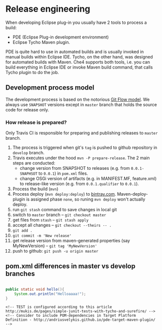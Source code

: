 # Release engineering

When developing Eclipse plug-in you usually have 2 tools to process a build:

- PDE (Eclipse Plug-in development environment)
- Eclipse Tycho Maven plugin. 

PDE is quite hard to use in automated builds and is usually invoked in manual builds within Eclipse IDE. 
Tycho, on the other hand, was designed for automated builds with Maven.
Che4 supports both tools, i.e. you can build everything in Eclipse IDE or invoke Maven build command, that calls Tycho plugin to do the job.

## Development process model

The development process is based on the notorious [Git Flow model](http://nvie.com/posts/a-successful-git-branching-model/). We always use
`SNAPSHOT` versions except in `master` branch that holds the source code for release only.

### How release is prepared?

Only Travis CI is responsible for preparing and publishing releases to `master` branch.

1. The process is triggered when git's `tag` is pushed to github repository in `develop` branch.
2. Travis executes under the hood `mvn -P prepare-release`. The 2 main steps are conducted:
	- change version from SNAPSHOT to releases (e.g. from `0.0.1-SNAPHSOT` to `0.0.1`) in `pom.xml` files.
	- change OSGi version of artifacts (e.g. in MANIFEST.MF, feature.xml) to release-like version (e.g. from `0.0.1.qualifier`
to `0.0.1`).
4. Process the build (`mvn`)
5. Process deploy (`mvn deploy:deploy`) to [bintray.com](https://bintray.com/che4/maven). Maven-deploy-plugin is assigned phase `none`, so runing `mvn deploy` won't actually deploy.
6. run `git stash` command to save changes in local git
7. switch to `master` branch &ndash; `git checkout master`
8. get files from `stash` &ndash; `git stash apply`
9. accept all changes &ndash; `git checkout --theirs -- .`
10. `git add .`
11. `git commit -m 'New release'`
12. get release version from maven-generated properties (say MyNewVersion) &ndash; `git tag 'MyNewVersion'`
13. push to github: `git push -u origin master`


## pom.xml differences in master vs develop branches





```java

public static void hello(){
	System.out.println("Helloaaaa!");
}

```


	<!-- TEST is configured according to this article http://mukis.de/pages/simple-junit-tests-with-tycho-and-surefire/ -->
	<!-- Consider to include POM-dependencies in Target Platform Definition - http://andriusvelykis.github.io/pde-target-maven-plugin/ -->